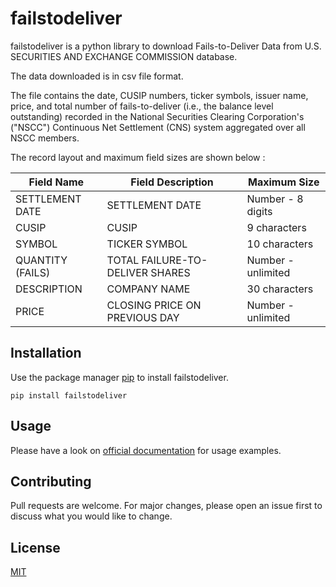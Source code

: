 # failstodeliver
failstodeliver is a python library to download Fails-to-Deliver Data from U.S. SECURITIES AND EXCHANGE COMMISSION database.

The data downloaded is in csv file format.

The file contains the date, CUSIP numbers, ticker symbols, issuer name, price, and total number of fails-to-deliver (i.e., the balance level outstanding) recorded in the National Securities Clearing Corporation's ("NSCC") Continuous Net Settlement (CNS) system aggregated over all NSCC members.

The record layout and maximum field sizes are shown below :

| Field Name | Field Description | Maximum Size |
| ---------- | ----------------- | ------------ |
| SETTLEMENT DATE | SETTLEMENT DATE	| Number - 8 digits |
| CUSIP |	CUSIP |	9 characters |
| SYMBOL | TICKER SYMBOL | 10 characters |
| QUANTITY (FAILS) | TOTAL FAILURE-TO-DELIVER SHARES | Number - unlimited |
| DESCRIPTION	| COMPANY NAME | 30 characters |
| PRICE | CLOSING PRICE ON PREVIOUS DAY | Number - unlimited |

## Installation

Use the package manager [pip](https://pip.pypa.io/en/stable/) to install failstodeliver.

```
pip install failstodeliver
```

## Usage

Please have a look on [official documentation](https://github.com/Yuvrajchandra/failstodeliver) for usage examples.

## Contributing
Pull requests are welcome. For major changes, please open an issue first to discuss what you would like to change.


## License
[MIT](https://choosealicense.com/licenses/mit/)
